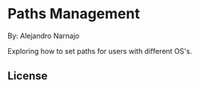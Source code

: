 # Paths Management

By: Alejandro Narnajo

Exploring how to set paths for users with different OS's.

## License